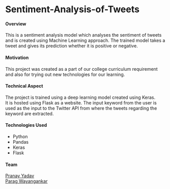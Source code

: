 # Sentiment-Analysis-of-Tweets

#### Overview
This is a sentiment analysis model which analyses the sentiment of tweets and is created using Machine Learning approach. The trained model takes a tweet and gives its prediction whether it is positive or negative.

#### Motivation
This project was created as a part of our college curriculum requirement and also for trying out new technologies for our learning.

#### Technical Aspect
The project is trained using a deep learning model created using Keras.  
It is hosted using Flask as a website.
The input keyword from the user is used as the input to the Twitter API from where the tweets regarding the keyword are extracted.

#### Technologies Used
- Python
- Pandas
- Keras
- Flask

#### Team
[Pranay Yadav](https://github.com/gh0sty02)  
[Parag Wayangankar](https://github.com/parag1909)
